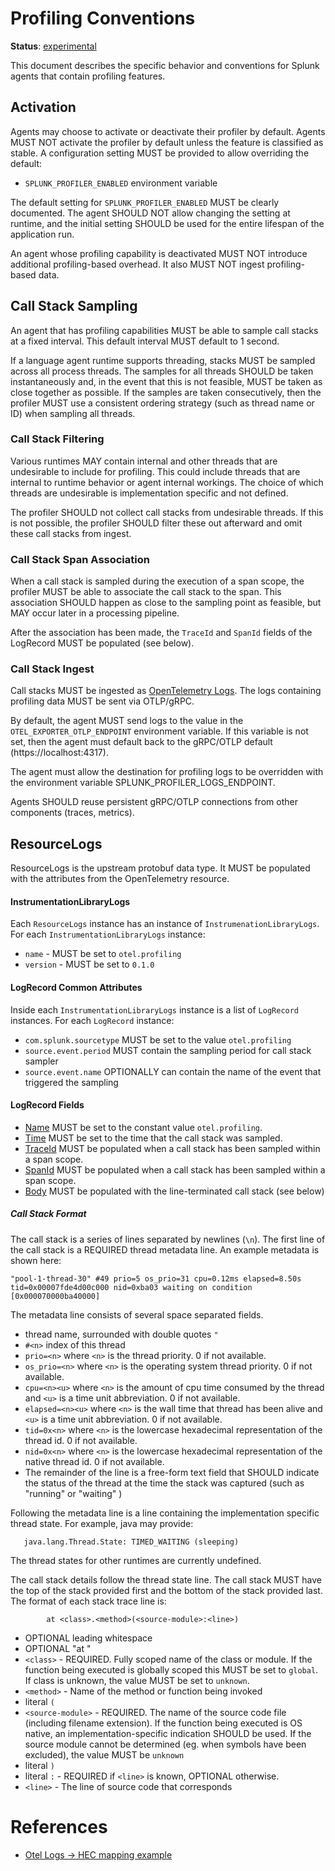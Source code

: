 # Profiling Conventions

**Status**: [experimental](../README.md#versioning-and-status-of-the-specification)

This document describes the specific behavior and conventions for Splunk
agents that contain profiling features.

## Activation

Agents may choose to activate or deactivate their profiler by default.
Agents MUST NOT activate the profiler by default unless the feature is 
classified as stable.
A configuration setting MUST be provided to allow overriding the default: 

* `SPLUNK_PROFILER_ENABLED` environment variable

The default setting for `SPLUNK_PROFILER_ENABLED` MUST be clearly documented. 
The agent SHOULD NOT allow changing the setting at runtime, and the initial 
setting SHOULD be used for the entire lifespan of the application run.

An agent whose profiling capability is deactivated MUST NOT introduce
additional profiling-based overhead. It also MUST NOT ingest profiling-based
data.

## Call Stack Sampling

An agent that has profiling capabilities MUST be able to sample call stacks
at a fixed interval. This default interval MUST default to 1 second.

If a language agent runtime supports threading, stacks MUST be sampled across
all process threads. The samples for all threads SHOULD be taken instantaneously
and, in the event that this is not feasible, MUST be taken as close together
as possible. If the samples are taken consecutively, then the profiler MUST 
use a consistent ordering strategy (such as thread name or ID) when sampling all
threads.

### Call Stack Filtering

Various runtimes MAY contain internal and other threads that are undesirable
to include for profiling. This could include threads that are internal to 
runtime behavior or agent internal workings. The choice of which threads are 
undesirable is implementation specific and not defined.

The profiler SHOULD not collect call stacks from undesirable threads.
If this is not possible, the profiler SHOULD filter these out afterward 
and omit these call stacks from ingest. 

### Call Stack Span Association

When a call stack is sampled during the execution of a span scope,
the profiler MUST be able to associate the call stack to the span.
This association SHOULD happen as close to the sampling point as feasible,
but MAY occur later in a processing pipeline.

After the association has been made, the `TraceId` and `SpanId` fields of the 
LogRecord MUST be populated (see below).

### Call Stack Ingest

Call stacks MUST be ingested as [OpenTelemetry Logs](https://github.com/open-telemetry/opentelemetry-specification/tree/main/specification/logs).
The logs containing profiling data MUST be sent via OTLP/gRPC. 

By default, the agent MUST send logs to the value in the `OTEL_EXPORTER_OTLP_ENDPOINT` environment
variable. If this variable is not set, then the agent must default back to the gRPC/OTLP
default (https://localhost:4317).

The agent must allow the destination for profiling logs to be overridden with 
the environment variable SPLUNK_PROFILER_LOGS_ENDPOINT.

Agents SHOULD reuse persistent gRPC/OTLP connections from other components (traces, metrics).

## ResourceLogs

ResourceLogs is the upstream protobuf data type. It MUST be populated with the attributes
from the OpenTelemetry resource.

#### InstrumentationLibraryLogs

Each `ResourceLogs` instance has an instance of `InstrumenationLibraryLogs`. 
For each `InstrumentationLibraryLogs` instance:

* `name` - MUST be set to `otel.profiling`
* `version` - MUST be set to `0.1.0` 

#### LogRecord Common Attributes

Inside each `InstrumentationLibraryLogs` instance is a list of `LogRecord` instances. For each 
`LogRecord` instance:

* `com.splunk.sourcetype` MUST be set to the value `otel.profiling`
* `source.event.period` MUST contain the sampling period for call stack sampler
* `source.event.name` OPTIONALLY can contain the name of the event that triggered the sampling

#### LogRecord Fields

* [Name](https://github.com/open-telemetry/opentelemetry-specification/blob/main/specification/logs/data-model.md#field-name)
  MUST be set to the constant value `otel.profiling`.
* [Time](https://github.com/open-telemetry/opentelemetry-specification/blob/main/specification/logs/data-model.md#field-timestamp)
  MUST be set to the time that the call stack was sampled.
* [TraceId](https://github.com/open-telemetry/opentelemetry-specification/blob/main/specification/logs/data-model.md#field-traceid)
  MUST be populated when a call stack has been sampled within a span scope.
* [SpanId](https://github.com/open-telemetry/opentelemetry-specification/blob/main/specification/logs/data-model.md#field-spanid)
  MUST be populated when a call stack has been sampled within a span scope.
* [Body](https://github.com/open-telemetry/opentelemetry-specification/blob/main/specification/logs/data-model.md#field-body)
  MUST be populated with the line-terminated call stack (see below)

##### Call Stack Format

The call stack is a series of lines separated by newlines (`\n`).
The first line of the call stack is a REQUIRED thread metadata line.
An example metadata is shown here:
```
"pool-1-thread-30" #49 prio=5 os_prio=31 cpu=0.12ms elapsed=8.50s tid=0x00007fde4d00c000 nid=0xba03 waiting on condition  [0x000070000ba40000]
```
The metadata line consists of several space separated fields.
* thread name, surrounded with double quotes `"`
* `#<n>` index of this thread
* `prio=<n>` where `<n>` is the thread priority. 0 if not available.
* `os_prio=<n>` where `<n>` is the operating system thread priority. 0 if not available.
* `cpu=<n><u>` where `<n>` is the amount of cpu time consumed by the thread and `<u>` is a time unit abbreviation. 0 if not available.
* `elapsed=<n><u>` where `<n>` is the wall time that thread has been alive and `<u>` is a time unit abbreviation. 0 if not available.
* `tid=0x<n>` where `<n>` is the lowercase hexadecimal representation of the thread id. 0 if not available.
* `nid=0x<n>` where `<n>` is the lowercase hexadecimal representation of the native thread id. 0 if not available.
* The remainder of the line is a free-form text field that SHOULD indicate the status of the thread at the time the stack was captured (such as "running" or "waiting" )

Following the metadata line is a line containing the implementation specific thread state.
For example, java may provide:

```
   java.lang.Thread.State: TIMED_WAITING (sleeping)
```
The thread states for other runtimes are currently undefined.


The call stack details follow the thread state line. The call stack MUST have the top of the stack
provided first and the bottom of the stack provided last. The format of each stack trace
line is:

```
        at <class>.<method>(<source-module>:<line>)
```

* OPTIONAL leading whitespace
* OPTIONAL "at "
* `<class>` - REQUIRED. Fully scoped name of the class or module. If the function being executed is globally scoped this MUST be
  set to `global`. If class is unknown, the value MUST be set to `unknown`.
* `<method>` - Name of the method or function being invoked
* literal `(`
* `<source-module>` - REQUIRED. The name of the source code file (including filename extension). If the function being
  executed is OS native, an implementation-specific indication SHOULD be used. If the source module
  cannot be determined (eg. when symbols have been excluded), the value MUST be `unknown`
* literal `)`
* literal `:` - REQUIRED if `<line>` is known, OPTIONAL otherwise.
* `<line>` - The line of source code that corresponds

# References

* [Otel Logs -> HEC mapping example](https://github.com/open-telemetry/opentelemetry-specification/blob/main/specification/logs/data-model.md#splunk-hec)